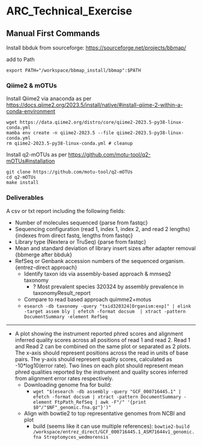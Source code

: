 # ARC_Technical_Exercise

## Manual First Commands

Install bbduk from sourceforge: https://sourceforge.net/projects/bbmap/

add to Path

```
export PATH="/workspace/bbmap_install/bbmap":$PATH
```

### Qiime2 & mOTUs

Install Qiime2 via anaconda as per https://docs.qiime2.org/2023.5/install/native/#install-qiime-2-within-a-conda-environment

```
wget https://data.qiime2.org/distro/core/qiime2-2023.5-py38-linux-conda.yml
mamba env create -n qiime2-2023.5 --file qiime2-2023.5-py38-linux-conda.yml
rm qiime2-2023.5-py38-linux-conda.yml # cleanup
```

Install q2-mOTUs as per https://github.com/motu-tool/q2-mOTUs#installation

```
git clone https://github.com/motu-tool/q2-mOTUs
cd q2-mOTUs
make install
```



### Deliverables

A csv or txt report including the following fields:

* Number of molecules sequenced {parse from fastqc}
* Sequencing configuration (read 1, index 1, index 2, and read 2 lengths) {indexes from direct fastq, lengths from fastqc}
* Library type (Nextera or TruSeq) {parse from fastqc}
* Mean and standard deviation of library insert sizes after adapter removal {bbmerge after bbduk}
* RefSeq or Genbank accession numbers of the sequenced organism. {entrez-direct approach}
  * Identify taxon ids via assembly-based approach & mmseq2 taxonomy
    * ? Most prevalent species 320324 by assembly prevalence in taxonomyResult_report
  * Compare to read based approach quimme2+motus
  * `esearch -db taxonomy -query "txid320324[Organism:exp]" | elink -target assem
bly | efetch -format docsum  | xtract -pattern DocumentSummary -element RefSeq`

---

* A plot showing the instrument reported phred scores and alignment inferred quality scores across all positions of read 1 and read 2. Read 1 and Read 2 can be combined on the same plot or separated as 2 plots. The x-axis should represent positions across the read in units of base pairs. The y-axis should represent quality scores, calculated as -10*log10(error rate). Two lines on each plot should represent mean phred qualities reported by the instrument and quality scores inferred from alignment error rates respectively.
  * Downloading genome fna for build:
    * `wget "$(esearch -db assembly -query "GCF_000716445.1" | efetch -format docsum | xtract -pattern DocumentSummary -element FtpPath_RefSeq | awk -F"/" '{print $0"/"$NF"_genomic.fna.gz"}')"`
  * Align with bowtie2 to top representative genomes from NCBI and plot
    * build (seems like it can use multiple references): `bowtie2-build /workspace/entrez_direct/GCF_000716445.1_ASM71644v1_genomic.fna Streptomyces_wedmorensis`
